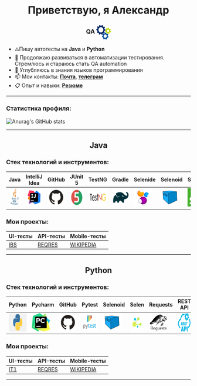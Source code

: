 
<h1 align="center"> Приветствую, я Александр </h1>
<h3 align="center"> QA <img width="40" height="40" style="vertical-align:middle" title="Gears" src="media/images/gears.png"> </h3>

- ♨️Пишу автотесты на **Java** и **Python**
- 🌱 Продолжаю развиваться в автоматизации тестирования. Стремлюсь и стараюсь стать QA automation
- 👀 Углубляюсь в знания языков программирования 
- 📫 Мои контакты:  <a href="mailto:Alex.Shakhmatov@yandex.ru">**Почта**</a>, [**телеграм**](https://t.me/Aleksandr_Shh)
- 📋 Опыт и навыки:  [**Резюме**](https://disk.yandex.ru/i/nKkRdK-hLIFvwQ)

---
### Статистика профиля:
![Anurag's GitHub stats](https://github-readme-stats.vercel.app/api?username=AleksShakhmatov&theme=github_dark_dimmed&show_icons=true)

---
<h2 align="center"> Java

### Стек технологий и инструментов:

| Java                                                    | IntelliJ  <br>  Idea                                            | GitHub                                                    | JUnit 5                                                   | TestNG                                                    | Gradle                                                    | Selenide                                                    | Selenoid                                                    | Selenium                                                    | Allure<br/>Report                                                | Allure <br> TestOps                                               | Jenkins                                                    | Docker                                                    | Jira                                                    |                                                    Telegram |
|:--------------------------------------------------------|-----------------------------------------------------------------|-----------------------------------------------------------|-----------------------------------------------------------|-----------------------------------------------------------|-----------------------------------------------------------|-------------------------------------------------------------|-------------------------------------------------------------|-------------------------------------------------------------|------------------------------------------------------------------|-------------------------------------------------------------------|------------------------------------------------------------|-----------------------------------------------------------|---------------------------------------------------------|------------------------------------------------------------:|
| <img height="50" src="media/logo/Java.svg" width="50"/> | <img height="50" src="media/logo/Intelij_IDEA.svg" width="50"/> | <img height="50" src="media/logo/GitHub.svg" width="80"/> | <img height="50" src="media/logo/JUnit5.svg" width="50"/> | <img height="50" src="media/logo/TestNG.png" width="80"/> | <img height="50" src="media/logo/Gradle.svg" width="50"/> | <img height="50" src="media/logo/Selenide.svg" width="50"/> | <img height="50" src="media/logo/Selenoid.svg" width="50"/> | <img height="50" src="media/logo/Selenium.png" width="50"/> | <img height="50" src="media/logo/Allure_Report.svg" width="50"/> | <img height="50" src="media/logo/Allure_TestOps.svg" width="50"/> | <img height="50" src="media/logo/Jenkins.svg" width="50"/> | <img height="50" src="media/logo/Docker.svg" width="50"/> | <img height="50" src="media/logo/Jira.svg" width="50"/> | <img height="50" src="media/logo/Telegram.svg" width="50"/> |


### Мои проекты:
| UI-тесты                                               | API-тесты                                                     | Mobile-тесты                                                      |
|:-------------------------------------------------------|---------------------------------------------------------------|-------------------------------------------------------------------|
| [IBS](https://github.com/AleksShakhmatov/IBS_UI_TESTS) | [REQRES](https://github.com/AleksShakhmatov/REQRES_API_TESTS) | [WIKIPEDIA](https://github.com/AleksShakhmatov/WIKI_MOBILE_TESTS) |

---
<h2 align="center"> Python

### Стек технологий и инструментов:
| Python                                                    | Pycharm                                                    | GitHub                                                    | Pytest                                                    | Selenoid                                                    | Selen                                                     | Requests                                                     | REST API                                                   | Appium                                                    | Allure<br/>Report                                               | Allure <br> TestOps                                               | Jenkins                                                       | Docker                                                    |Jira                                                     |                                                    Telegram |
|:----------------------------------------------------------|------------------------------------------------------------|-----------------------------------------------------------|-----------------------------------------------------------|-------------------------------------------------------------|-----------------------------------------------------------|--------------------------------------------------------------|------------------------------------------------------------|-----------------------------------------------------------|-----------------------------------------------------------------|-------------------------------------------------------------------|---------------------------------------------------------------|-----------------------------------------------------------|----------------------------------------------------------|------------------------------------------------------------:|
| <img height="50" src="media/logo/Python.png" width="50"/> | <img height="50" src="media/logo/Pycharm.png" width="50"/> | <img height="50" src="media/logo/GitHub.svg" width="50"/> | <img height="50" src="media/logo/Pytest.png" width="50"/> | <img height="50" src="media/logo/Selenoid.svg" width="50"/> | <img height="50" src="media/logo/Selene.png" width="50"/> | <img height="50" src="media/logo/Requests.png" width="50"/>  | <img height="50" src="media/logo/REST API.png" width="50"/> | <img height="50" src="media/logo/Appium.png" width="50"/> | <img height="50" src="media/logo/Allure_Report.svg" width="50"/> | <img height="50" src="media/logo/Allure_TestOps.svg" width="50"/> | <img height="50" src="media/logo/Jenkins.svg" width="50"/>  | <img height="50" src="media/logo/Docker.svg" width="50"/> | <img height="50" src="media/logo/Jira.svg" width="50"/> | <img height="50" src="media/logo/Telegram.svg" width="50"/> |

### Мои проекты:
| UI-тесты                                                 | API-тесты                                                        | Mobile-тесты                                                         |
|:---------------------------------------------------------|------------------------------------------------------------------|----------------------------------------------------------------------|
| [IT1](https://github.com/AleksShakhmatov/T1_UI_TESTS_PY) | [REQRES](https://github.com/AleksShakhmatov/REQRES_API_TESTS_PY) | [WIKIPEDIA](https://github.com/AleksShakhmatov/WIKI_MOBILE_TESTS_PY) |

---

